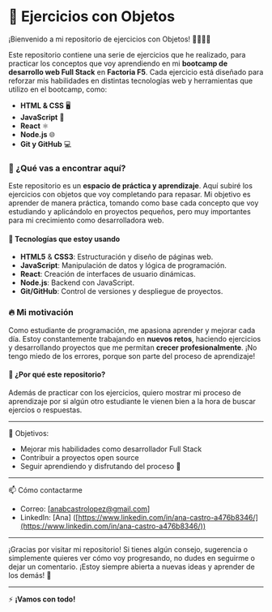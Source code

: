 # 🚀 Ejercicios con Objetos

¡Bienvenido a mi repositorio de ejercicios con Objetos! 👩‍💻👨‍💻

Este repositorio contiene una serie de ejercicios que he realizado, para practicar los conceptos que voy aprendiendo en mi **bootcamp de desarrollo web Full Stack** en **Factoria F5**. Cada ejercicio está diseñado para reforzar mis habilidades en distintas tecnologías web y herramientas que utilizo en el bootcamp, como:

- **HTML & CSS** 🖥️
- **JavaScript** 🚀
- **React** ⚛️
- **Node.js** 🌐
- **Git y GitHub** 💻

### 🚧 ¿Qué vas a encontrar aquí?

Este repositorio es un **espacio de práctica y aprendizaje**. Aquí subiré los ejercicios con objetos que voy completando para repasar. Mi objetivo es aprender de manera práctica, tomando como base cada concepto que voy estudiando y aplicándolo en proyectos pequeños, pero muy importantes para mi crecimiento como desarrolladora web.

#### 🔧 Tecnologías que estoy usando

- **HTML5** & **CSS3**: Estructuración y diseño de páginas web.
- **JavaScript**: Manipulación de datos y lógica de programación.
- **React**: Creación de interfaces de usuario dinámicas.
- **Node.js**: Backend con JavaScript.
- **Git/GitHub**: Control de versiones y despliegue de proyectos.

### 🔥 Mi motivación

Como estudiante de programación, me apasiona aprender y mejorar cada día. Estoy constantemente trabajando en **nuevos retos**, haciendo ejercicios y desarrollando proyectos que me permitan **crecer profesionalmente**. ¡No tengo miedo de los errores, porque son parte del proceso de aprendizaje!

#### 🎯 ¿Por qué este repositorio?

Además de practicar con los ejercicios, quiero mostrar mi proceso de aprendizaje por si algún otro estudiante le vienen bien a la hora de buscar ejercios o respuestas. 

---

🌱 Objetivos:

- Mejorar mis habilidades como desarrollador Full Stack
- Contribuir a proyectos open source
- Seguir aprendiendo y disfrutando del proceso 🚀


---

📫 Cómo contactarme

- Correo: [[anabcastrolopez@gmail.com](mailto:anabcastrolopez@gmail.com)]
- LinkedIn: [Ana] ([https://www.linkedin.com/in/ana-castro-a476b8346/](https://www.linkedin.com/in/ana-castro-a476b8346/))

---

¡Gracias por visitar mi repositorio! Si tienes algún consejo, sugerencia o simplemente quieres ver cómo voy progresando, no dudes en seguirme o dejar un comentario. ¡Estoy siempre abierta a nuevas ideas y aprender de los demás! 🌟

---

⚡ **¡Vamos con todo!**
